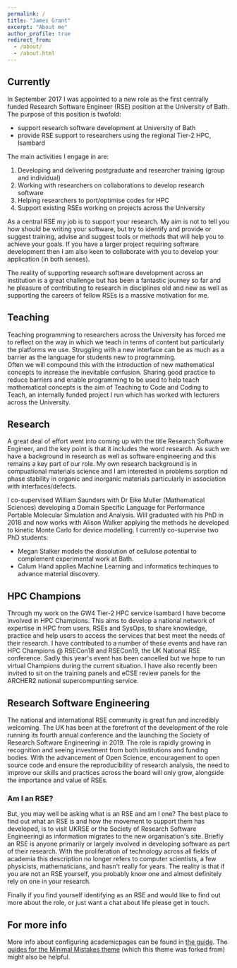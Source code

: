 ```yaml
---
permalink: /
title: "James Grant"
excerpt: "About me"
author_profile: true
redirect_from: 
  - /about/
  - /about.html
---
```


## Currently

In September 2017 I was appointed to a new role as the first centrally funded Research Software Engineer (RSE) position at the University of Bath.
The purpose of this position is twofold:

* support research software development at University of Bath
* provide RSE support to researchers using the regional Tier-2 HPC, Isambard

The main activities I engage in are:

1. Developing and delivering postgraduate and researcher training (group and individual)
2. Working with researchers on collaborations to develop research software
3. Helping researchers to port/optimise codes for HPC
4. Support existing RSEs working on projects across the University

As a central RSE my job is to support your research. My aim is not to tell you how should be writing your software, but try to identify and provide or suggest training, advise and suggest tools or methods that will help you to achieve your goals.
If you have a larger project requiring software development then I am also keen to collaborate with you to develop your application (in both senses).

The reality of supporting research software development across an institution is a great challenge but has been a fantastic journey so far and he pleasure of contributing to research in disciplines old and new as well as supporting the careers of fellow RSEs is a massive motivation for me.

## Teaching

Teaching programming to researchers across the University has forced me to reflect on the way in which we teach in terms of content but particularly the platforms we use.
Struggling with a new interface can be as much as a barrier as the language for students new to programming.  
Often we will compound this with the introduction of new mathematical concepts to increase the inevitable confusion.
Sharing good practice to reduce barriers and enable programming to be used to help teach mathematical concepts is the aim of Teaching to Code and Coding to Teach, an internally funded project I run which has worked with lecturers across the University.

## Research

A great deal of effort went into coming up with the title Research Software Engineer, and the key point is that it includes the word research.
As such we have a background in research as well as software engineering and this remains a key part of our role.
My own research background is in compuational materials science and I am interested in problems sorption nd phase stability in organic and inorganic materials particularly in association with interfaces/defects.

I co-supervised William Saunders with Dr Eike Muller (Mathematical Sciences) developing a Domain Specific Language for Performance Portable Molecular Simulation and Analysis.
Will graduated with his PhD in 2018 and now works with Alison Walker applying the methods he developed to kinetic Monte Carlo for device modelling.
I currently co-supervise two PhD students:

* Megan Stalker models the dissolution of cellulose potential to complement experimental work at Bath.
* Calum Hand applies Machine Learning and informatics techinques to advance material discovery.

## HPC Champions

Through my work on the GW4 Tier-2 HPC service Isambard I have become involved in HPC Champions.
This aims to develop a national network of expertise in HPC from users, RSEs and SysOps, to share knowledge, practice and help users to access the services that best meet the needs of their research.
I have contributed to a number of these events and have ran HPC Champions @ RSECon18 and RSECon19, the UK National RSE conference.
Sadly this year's event has been cancelled but we hope to run virtual Champions during the current situation.
I have also recently been invited to sit on the training panels and eCSE review panels for the ARCHER2 national supercompunting service.

## Research Software Engineering

The national and international RSE community is great fun and incredibly welcoming.
The UK has been at the forefront of the development of the role running its fourth annual conference and the launching the Society of Research Software Engineeringi in 2019.
The role is rapidly growing in recognition and seeing investment from both institutions and funding bodies.
With the advancement of Open Science, encouragement to open source code and ensure the reproducibility of research analysis, the need to improve our skills and practices across the board will only grow, alongside the importance and value of RSEs.

### Am I an RSE?
But, you may well be asking what is an RSE and am I one?
The best place to find out what an RSE is and how the movement to support them has developed, is to visit UKRSE or the Society of Research Software Engineeringi as information migrates to the new organisation's site.
Briefly an RSE is anyone primarily or largely involved in developing software as part of their research.
With the proliferation of technology across all fields of academia this description no longer refers to computer scientists, a few physicists, mathematicians, and hasn't really for years.
The reality is that if you are not an RSE yourself, you probably know one and almost definitely rely on one in your research.

Finally if you find yourself identifying as an RSE and would like to find out more about the role, or just want a chat about life please get in touch.

For more info
------
More info about configuring academicpages can be found in [the guide](https://academicpages.github.io/markdown/). The [guides for the Minimal Mistakes theme](https://mmistakes.github.io/minimal-mistakes/docs/configuration/) (which this theme was forked from) might also be helpful.
